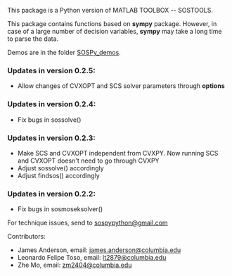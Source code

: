 This package is a Python version of MATLAB TOOLBOX -- SOSTOOLS. 

This package contains functions based on **sympy** package. However, in case of a large number of decision variables, **sympy** may take a long time to parse the data.

Demos are in the folder [SOSPy_demos](https://github.com/zm2404/SOSPy/tree/main/SOSPy_demos/Sympy_demos).

### Updates in version 0.2.5:
- Allow changes of CVXOPT and SCS solver parameters through **options**

### Updates in version 0.2.4:
- Fix bugs in sossolve()

### Updates in version 0.2.3:
- Make SCS and CVXOPT independent from CVXPY. Now running SCS and CVXOPT doesn't need to go through CVXPY
- Adjust sossolve() accordingly
- Adjust findsos() accordingly


### Updates in version 0.2.2:
- Fix bugs in sosmoseksolver()


For technique issues, send to sospypython@gmail.com

Contributors: 
- James Anderson, email: james.anderson@columbia.edu
- Leonardo Felipe Toso, email: lt2879@columbia.edu
- Zhe Mo, email: zm2404@columbia.edu


